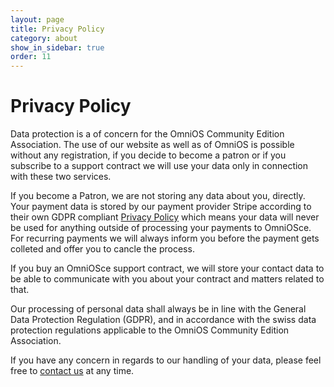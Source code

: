 ```yaml
---
layout: page
title: Privacy Policy
category: about
show_in_sidebar: true
order: 11
---
```


# Privacy Policy

Data protection is a of concern for the OmniOS Community Edition Association. The use of
our website as well as of OmniOS is possible without any registration, if
you decide to become a patron or if you subscribe to a support contract 
we will use your data only in connection with these two services.

If you become a Patron, we are not storing any data about you, directly.
Your payment data is stored by our payment provider Stripe according to
their own GDPR compliant [Privacy Policy](https://stripe.com/ch/privacy)
which means your data will never be used for anything outside of processing
your payments to OmniOSce. For recurring payments we will always inform you
before the payment gets colleted and offer you to cancle the process.

If you buy an OmniOSce support contract, we will store your contact data
to be able to communicate with you about your contract and matters related
to that.

Our processing of personal data shall always be in line with
the General Data Protection Regulation (GDPR), and in accordance with the
swiss data protection regulations applicable to the OmniOS
Community Edition Association.

If you have any concern in regards to our handling of your data, please feel
free to [contact us](contact) at any time.
